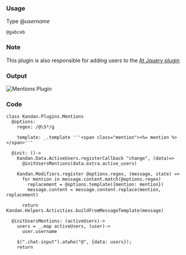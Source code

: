 ### Usage
Type @_username_

`@gabceb`

### Note

This plugin is also responsible for adding users to the [At Jquery plugin](https://github.com/ichord/At.js)

### Output

![Mentions Plugin](https://raw.github.com/kandanapp/kandan/resources/mentionsPlugin.png)

### Code
```
class Kandan.Plugins.Mentions
  @options:
    regex: /@\S*/g

    template: _.template '''<span class="mention"><%= mention %></span>'''

  @init: ()->
  	Kandan.Data.ActiveUsers.registerCallback "change", (data)=>
      @initUsersMentions(data.extra.active_users)

    Kandan.Modifiers.register @options.regex, (message, state) =>
      for mention in message.content.match(@options.regex)
      	replacement = @options.template({mention: mention})
      	message.content = message.content.replace(mention, replacement)

      return Kandan.Helpers.Activities.buildFromMessageTemplate(message)	
      
  @initUsersMentions: (activeUsers)->
    users = _.map activeUsers, (user)->
      user.username

    $(".chat-input").atwho("@", {data: users});
    return
```